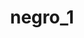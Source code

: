 ---
description: 
# featured_image: azul_5_a-2.png
menus: "main"
sort_by: Name # Exif.Date
sort_order: desc
title: negro_1
#type: gallery
categories: ["nature"]
weight: 3
params:
  theme: dark
---